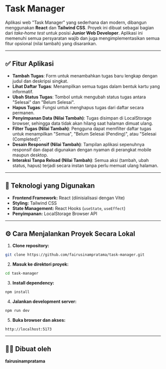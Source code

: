 # Task Manager

Aplikasi web "Task Manager" yang sederhana dan modern, dibangun menggunakan **React** dan **Tailwind CSS**. Proyek ini dibuat sebagai bagian dari _take‑home test_ untuk posisi **Junior Web Developer**. Aplikasi ini memenuhi semua persyaratan wajib dan juga mengimplementasikan semua fitur opsional (nilai tambah) yang disarankan.

---

## ✅ Fitur Aplikasi

- **Tambah Tugas**: Form untuk menambahkan tugas baru lengkap dengan judul dan deskripsi singkat.
- **Lihat Daftar Tugas**: Menampilkan semua tugas dalam bentuk kartu yang informatif.
- **Ubah Status Tugas**: Tombol untuk mengubah status tugas antara "Selesai" dan "Belum Selesai".
- **Hapus Tugas**: Fungsi untuk menghapus tugas dari daftar secara permanen.
- **Penyimpanan Data (Nilai Tambah)**: Tugas disimpan di LocalStorage browser, sehingga data tidak akan hilang saat halaman dimuat ulang.
- **Filter Tugas (Nilai Tambah)**: Pengguna dapat memfilter daftar tugas untuk menampilkan "Semua", "Belum Selesai (Pending)", atau "Selesai (Completed)".
- **Desain Responsif (Nilai Tambah)**: Tampilan aplikasi sepenuhnya responsif dan dapat digunakan dengan nyaman di perangkat mobile maupun desktop.
- **Interaksi Tanpa Reload (Nilai Tambah)**: Semua aksi (tambah, ubah status, hapus) terjadi secara instan tanpa perlu memuat ulang halaman.

---

## 🧰 Teknologi yang Digunakan

- **Frontend Framework:** React (diinisialisasi dengan Vite)
- **Styling:** Tailwind CSS
- **State Management:** React Hooks (`useState`, `useEffect`)
- **Penyimpanan:** LocalStorage Browser API

---

## ⚙️ Cara Menjalankan Proyek Secara Lokal

1. **Clone repository:**

```bash
git clone https://github.com/fairusinampratama/task-manager.git
```

2. **Masuk ke direktori proyek:**

```bash
cd task-manager
```

3. **Install dependency:**

```bash
npm install
```

4. **Jalankan development server:**

```bash
npm run dev
```

5. **Buka browser dan akses:**

```
http://localhost:5173
```

---

## 👨‍💻 Dibuat oleh

**fairusinampratama**
